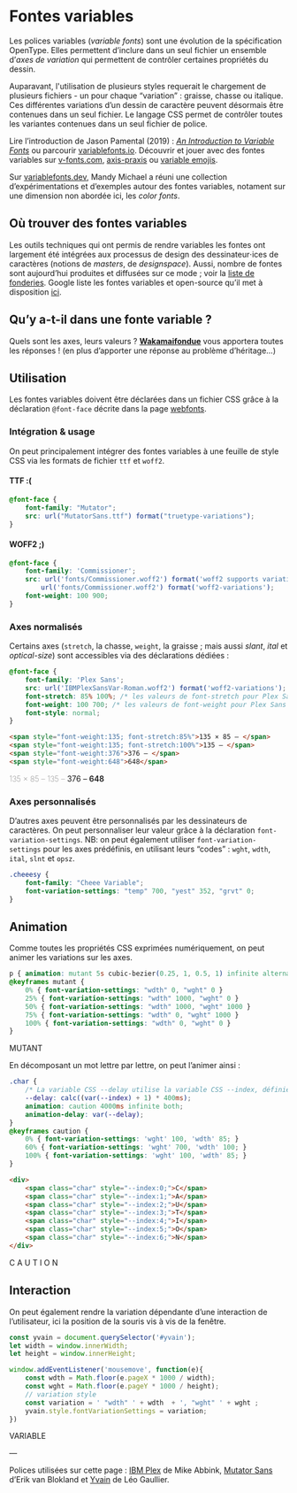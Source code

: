 # Fontes variables

Les polices variables (*variable fonts*) sont une évolution de la spécification OpenType. Elles permettent d’inclure dans un seul fichier un ensemble d’_axes de variation_ qui permettent de contrôler certaines propriétés du dessin. 

Auparavant, l'utilisation de plusieurs styles requerait le chargement de plusieurs fichiers - un pour chaque “variation” : graisse, chasse ou italique. Ces différentes variations d’un dessin de caractère peuvent désormais être contenues dans un seul fichier. Le langage CSS permet de contrôler toutes les variantes contenues dans un seul fichier de police.

Lire l’introduction de Jason Pamental (2019) : [*An Introduction to Variable Fonts*](https://24ways.org/2019/an-introduction-to-variable-fonts/) ou parcourir [variablefonts.io](https://variablefonts.io/). Découvrir et jouer avec des fontes variables sur [v-fonts.com](https://v-fonts.com/), [axis-praxis](https://www.axis-praxis.org/) ou [variable emojis](http://variableemojis.com/).

Sur [variablefonts.dev](https://variablefonts.dev/), Mandy Michael a réuni une collection d’expérimentations et d’exemples autour des fontes variables, notament sur une dimension non abordée ici, les _color fonts_.


## Où trouver des fontes variables

Les outils techniques qui ont permis de rendre variables les fontes ont largement été intégrées aux processus de design des dessinateur⋅ices de caractères (notions de _masters_, de _designspace_). Aussi, nombre de fontes sont aujourd’hui produites et diffusées sur ce mode ; voir la [liste de fonderies](../fonderies). Google liste les fontes variables et open-source qu’il met à disposition [ici](https://fonts.google.com/variablefonts).   


## Qu’y a-t-il dans une fonte variable ?

Quels sont les axes, leurs valeurs ?  [**Wakamaifondue**](https://wakamaifondue.com/) vous apportera toutes les réponses ! (en plus d’apporter une réponse au problème d’héritage…)


## Utilisation

Les fontes variables doivent être déclarées dans un fichier CSS grâce à la déclaration `@font-face` décrite dans la page [webfonts](../webfonts/).

### Intégration & usage

On peut principalement intégrer des fontes variables à une feuille de style CSS via les formats de fichier `ttf` et `woff2`. 

#### TTF :(
```css
@font-face {
    font-family: "Mutator";
    src: url("MutatorSans.ttf") format("truetype-variations");   
}
```

#### WOFF2 ;)
```css
@font-face {
    font-family: 'Commissioner';
    src: url('fonts/Commissioner.woff2') format('woff2 supports variations'),
        url('fonts/Commissioner.woff2') format('woff2-variations');
    font-weight: 100 900;
}
```

### Axes normalisés

Certains axes (`stretch`, la chasse, `weight`, la graisse ; mais aussi *slant*, *ital* et *optical-size*) sont accessibles via des déclarations dédiées :

```css
@font-face {
    font-family: 'Plex Sans';
    src: url('IBMPlexSansVar-Roman.woff2') format('woff2-variations');
    font-stretch: 85% 100%; /* les valeurs de font-stretch pour Plex Sans varient entre 85% et 100% */
    font-weight: 100 700; /* les valeurs de font-weight pour Plex Sans varient entre 100 et 700 */
    font-style: normal;
}
```
```html
<span style="font-weight:135; font-stretch:85%">135 × 85 – </span> 
<span style="font-weight:135; font-stretch:100%">135 – </span> 
<span style="font-weight:376">376 – </span> 
<span style="font-weight:648">648</span>
```

<span class="plex" style="font-weight:135; font-stretch:85%">135 × 85 – </span> 
<span class="plex" style="font-weight:135; font-stretch:100%">135 – </span> 
<span class="plex" style="font-weight:376">376 – </span> 
<span class="plex" style="font-weight:648">648</span>


### Axes personnalisés

D’autres axes peuvent être personnalisés par les dessinateurs de caractères. On peut personnaliser leur valeur grâce à la déclaration
`font-variation-settings`. NB: on peut également utiliser `font-variation-settings` pour les axes prédéfinis, en utilisant leurs “codes” : `wght`, `wdth`, `ital`, `slnt` et  `opsz`.

```css
.cheeesy {
    font-family: "Cheee Variable";
    font-variation-settings: "temp" 700, "yest" 352, "grvt" 0;
}
```


## Animation

Comme toutes les propriétés CSS exprimées numériquement, on peut animer les variations sur les axes.

```css
p { animation: mutant 5s cubic-bezier(0.25, 1, 0.5, 1) infinite alternate; }
@keyframes mutant {
    0% { font-variation-settings: "wdth" 0, "wght" 0 }
    25% { font-variation-settings: "wdth" 1000, "wght" 0 }
    50% { font-variation-settings: "wdth" 1000, "wght" 1000 }
    75% { font-variation-settings: "wdth" 0, "wght" 1000 }
    100% { font-variation-settings: "wdth" 0, "wght" 0 }
}
```
<div class="mutator" style="animation: mutant 5s cubic-bezier(0.25, 1, 0.5, 1) infinite;">
MUTANT
</div>

En décomposant un mot lettre par lettre, on peut l’animer ainsi :

```css
.char {
    /* La variable CSS --delay utilise la variable CSS --index, définie dans le HTML */
    --delay: calc((var(--index) + 1) * 400ms); 
    animation: caution 4000ms infinite both;
    animation-delay: var(--delay);
}
@keyframes caution {
    0% { font-variation-settings: 'wght' 100, 'wdth' 85; }
    60% { font-variation-settings: 'wght' 700, 'wdth' 100; }
    100% { font-variation-settings: 'wght' 100, 'wdth' 85; }
}
```
```html
<div>
    <span class="char" style="--index:0;">C</span>
    <span class="char" style="--index:1;">A</span>
    <span class="char" style="--index:2;">U</span>
    <span class="char" style="--index:3;">T</span>
    <span class="char" style="--index:4;">I</span>
    <span class="char" style="--index:5;">O</span>
    <span class="char" style="--index:6;">N</span>
</div>
```

<div class="mutator">
    <span class="char" style="--index:0;">C</span>
    <span class="char" style="--index:1;">A</span>
    <span class="char" style="--index:2;">U</span>
    <span class="char" style="--index:3;">T</span>
    <span class="char" style="--index:4;">I</span>
    <span class="char" style="--index:5;">O</span>
    <span class="char" style="--index:6;">N</span>
</div>

## Interaction

On peut également rendre la variation dépendante d’une interaction de l’utilisateur, ici la position de la souris vis à vis de la fenêtre.

```js
const yvain = document.querySelector('#yvain');
let width = window.innerWidth;
let height = window.innerHeight;

window.addEventListener('mousemove', function(e){
    const wdth = Math.floor(e.pageX * 1000 / width);
    const wght = Math.floor(e.pageY * 1000 / height);
    // variation style
    const variation = ' "wdth" ' + wdth  + ', "wght" ' + wght ;
    yvain.style.fontVariationSettings = variation;    
})
```
<div id="yvain" class="mutator">
VARIABLE
</div>

<script>
const yvain = document.querySelector('#yvain');
let width = window.innerWidth;
let height = window.innerHeight;

window.addEventListener('mousemove', function(e){
    const wdth = Math.floor(e.pageX * 1000 / width);
    const wght = Math.floor(e.pageY * 1000 / height);
    // variation style
    const variation = ' "wdth" ' + wdth  + ', "wght" ' + wght ;
    yvain.style.fontVariationSettings = variation;    
})
</script>


—

Polices utilisées sur cette page : [IBM Plex](https://www.ibm.com/plex/) de Mike Abbink, [Mutator Sans](https://github.com/LettError/mutatorSans) d’Erik van Blokland et [Yvain](http://leogaullier.fr/) de Léo Gaullier.